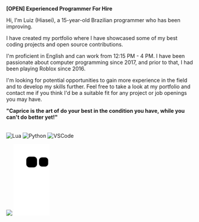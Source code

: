 ____**[OPEN] Experienced Programmer For Hire**____

Hi, I'm Luiz (Hiasei), a 15-year-old Brazilian programmer who has been improving.

I have created my portfolio where I have showcased some of my best coding projects and open source contributions. 

I'm proficient in English and can work from 12:15 PM - 4 PM. I have been passionate about computer programming since 2017, and prior to that, I had been playing Roblox since 2016.

I'm looking for potential opportunities to gain more experience in the field and to develop my skills further. Feel free to take a look at my portfolio and contact me if you think I'd be a suitable fit for any project or job openings you may have.

**"Caprice is the art of do your best in the condition you have, while you can't do better yet!"**

<div style="display: inline_block"><br>
  <img align="center" alt="Lua" height="30" width="40" src="https://upload.wikimedia.org/wikipedia/commons/c/cf/Lua-Logo.svg">
  <img align="center" alt="Python" height="30" width="30" src="https://upload.wikimedia.org/wikipedia/commons/c/c3/Python-logo-notext.svg">
  <img align="center" alt="VSCode" height="30" width="40" src="https://upload.wikimedia.org/wikipedia/commons/9/9a/Visual_Studio_Code_1.35_icon.svg">
 
  <a href="https://discord.gg/KHjPgNR9kp" target="_blank"><img src="https://img.shields.io/badge/Discord-7289DA?style=for-the-badge&logo=discord&logoColor=white" target="_blank"></a> 
 ![Snake animation](https://github.com/rafaballerini/rafaballerini/blob/output/github-contribution-grid-snake.svg)
</div>
